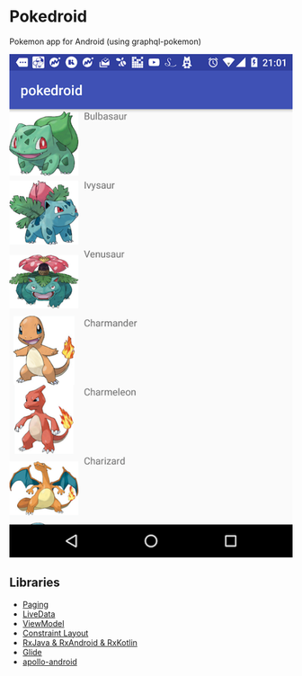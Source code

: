 # Pokedroid
Pokemon app for Android (using graphql-pokemon)

![](art/device-2018-05-01-210234.png)

## Libraries
- [Paging](https://developer.android.com/topic/libraries/architecture/paging.html#overview)
- [LiveData](https://developer.android.com/topic/libraries/architecture/livedata.html)
- [ViewModel](https://developer.android.com/topic/libraries/architecture/viewmodel.html)
- [Constraint Layout](https://developer.android.com/training/constraint-layout/index.html)
- [RxJava & RxAndroid & RxKotlin](https://github.com/ReactiveX/RxAndroid)
- [Glide](https://github.com/bumptech/glide)
- [apollo-android](https://github.com/apollographql/apollo-android/)

